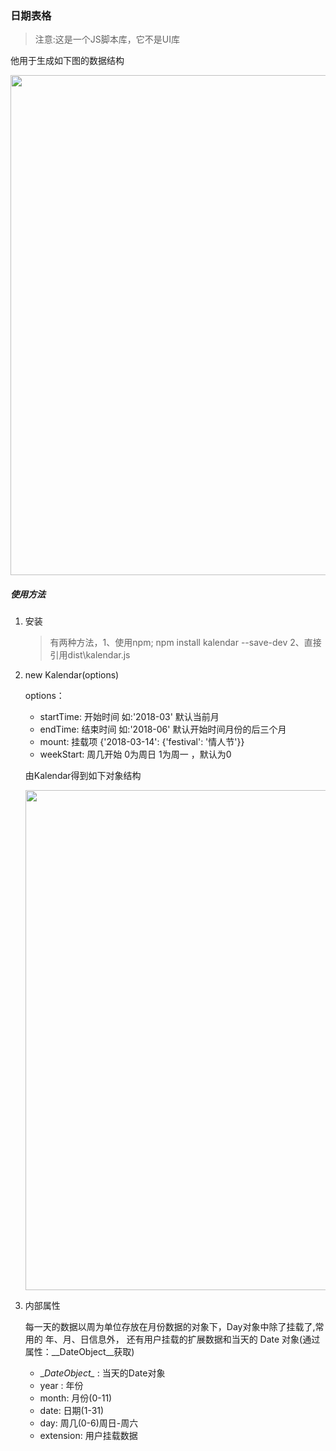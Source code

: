 ### 日期表格

> 注意:这是一个JS脚本库，它不是UI库

他用于生成如下图的数据结构

<p align="center"><img src="https://raw.githubusercontent.com/loadchange/kalendar/master/preview.png" width="800"></p>


##### 使用方法


1. 安装

    >   有两种方法，1、使用npm; npm install kalendar --save-dev 2、直接引用dist\kalendar.js
    
2. new Kalendar(options)

   options：
   
   -    startTime: 开始时间 如:'2018-03' 默认当前月
   -    endTime: 结束时间 如:'2018-06' 默认开始时间月份的后三个月
   -    mount: 挂载项 {'2018-03-14': {'festival': '情人节'}}
   -    weekStart: 周几开始 0为周日 1为周一 ，默认为0
   
   由Kalendar得到如下对象结构
   
   <p align="center"><img src="https://raw.githubusercontent.com/loadchange/kalendar/master/output.png" width="800"></p>
   
3. 内部属性
    
   每一天的数据以周为单位存放在月份数据的对象下，Day对象中除了挂载了,常用的 年、月、日信息外，
   还有用户挂载的扩展数据和当天的 Date 对象(通过属性：\__DateObject\__获取)
   
   - \__DateObject\__ : 当天的Date对象
   - year : 年份
   - month: 月份(0-11)
   - date: 日期(1-31)
   - day: 周几(0-6)周日-周六
   - extension: 用户挂载数据